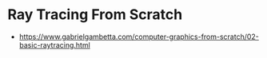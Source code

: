# Ray Tracing From Scratch
- https://www.gabrielgambetta.com/computer-graphics-from-scratch/02-basic-raytracing.html
